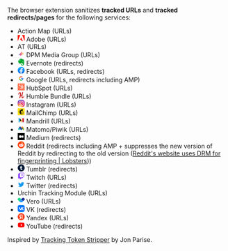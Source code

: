 The browser extension sanitizes **tracked URLs** and **tracked redirects/pages** for the following services:

* Action Map (URLs)
* ![adobe](favicons/adobe.com.png) Adobe (URLs)
* AT (URLs)
* ![dpgmediagroup](favicons/dpgmediagroup.com.png) DPM Media Group (URLs)
* ![evernote](favicons/evernote.com.png) Evernote (redirects)
* ![facebook](favicons/facebook.com.png) Facebook (URLs, redirects)
* ![google](favicons/google.com.png) Google (URLs, redirects including AMP)
* ![hubspot](favicons/hubspot.com.png) HubSpot (URLs)
* ![humblebundle](favicons/humblebundle.com.png) Humble Bundle (URLs)
* ![instagram](favicons/instagram.com.png) Instagram (URLs)
* ![mailchimp](favicons/mailchimp.com.png) MailChimp (URLs)
* ![mandrill](favicons/mandrillapp.com.png) Mandrill (URLs)
* ![matomo](favicons/matomo.org.png) Matomo/Piwik (URLs)
* ![medium](favicons/medium.com.png) Medium (redirects)
* ![reddit](favicons/reddit.com.png) Reddit (redirects including AMP + suppresses the new version of Reddit by redirecting to the old version ([Reddit's website uses DRM for fingerprinting | Lobsters](https://lobste.rs/s/kvkbh3/reddit_s_website_uses_drm_for)))
* ![tumblr](favicons/tumblr.com.png) Tumblr (redirects)
* ![twitch](favicons/twitch.tv.png) Twitch (URLs)
* ![twitter](favicons/twitter.com.png) Twitter (redirects)
* Urchin Tracking Module (URLs)
* ![vero](favicons/www.getvero.com.png) Vero (URLs)
* ![vk](favicons/vk.com.png) VK (redirects)
* ![yandex](favicons/yandex.ru.png) Yandex (URLs)
* ![youtube](favicons/youtube.com.png) YouTube (redirects)

Inspired by [Tracking Token Stripper](https://github.com/jparise/chrome-utm-stripper) by Jon Parise.
